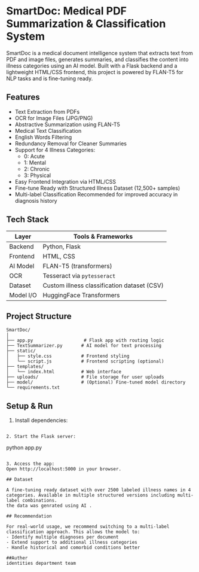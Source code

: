 
# SmartDoc: Medical PDF Summarization & Classification System

SmartDoc is a medical document intelligence system that extracts text from PDF and image files, generates summaries, and classifies the content into illness categories using an AI model. Built with a Flask backend and a lightweight HTML/CSS frontend, this project is powered by FLAN-T5 for NLP tasks and is fine-tuning ready.

## Features

- Text Extraction from PDFs
- OCR for Image Files (JPG/PNG)
- Abstractive Summarization using FLAN-T5
- Medical Text Classification
- English Words Filtering
- Redundancy Removal for Cleaner Summaries
- Support for 4 Illness Categories:
  - 0: Acute  
  - 1: Mental  
  - 2: Chronic  
  - 3: Physical
- Easy Frontend Integration via HTML/CSS
- Fine-tune Ready with Structured Illness Dataset (12,500+ samples)
- Multi-label Classification Recommended for improved accuracy in diagnosis history

## Tech Stack

| Layer     | Tools & Frameworks              |
|-----------|---------------------------------|
| Backend   | Python, Flask                   |
| Frontend  | HTML, CSS                       |
| AI Model  | FLAN-T5 (transformers)          |
| OCR       | Tesseract via `pytesseract`     |
| Dataset   | Custom illness classification dataset (CSV) |
| Model I/O | HuggingFace Transformers        |

## Project Structure

```
SmartDoc/
│
├── app.py                   # Flask app with routing logic
├── TextSummarizer.py       # AI model for text processing
├── static/
│   ├── style.css           # Frontend styling
│   └── script.js           # Frontend scripting (optional)
├── templates/
│   └── index.html          # Web interface
├── uploads/                # File storage for user uploads
├── model/                  # (Optional) Fine-tuned model directory
└── requirements.txt
```

## Setup & Run

1. Install dependencies:

```

2. Start the Flask server:

```
python app.py
```

3. Access the app:
Open http://localhost:5000 in your browser.

## Dataset

A fine-tuning ready dataset with over 2500 labeled illness names in 4 categories. Available in multiple structured versions including multi-label combinations.
the data was genrated using AI .

## Recommendation

For real-world usage, we recommend switching to a multi-label classification approach. This allows the model to:
- Identify multiple diagnoses per document
- Extend support to additional illness categories
- Handle historical and comorbid conditions better

##Auther 
identities department team 
